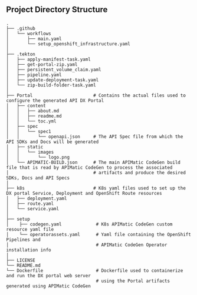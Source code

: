 ## Project Directory Structure

    .
    ├── .github
    │   └── workflows
    │       ├── main.yaml
    │       └── setup_openshift_infrastructure.yaml
    │
    ├── .tekton
    │   ├── apply-manifest-task.yaml 
    │   ├── get-portal-zip.yaml
    │   ├── persistent_volume_claim.yaml
    │   ├── pipeline.yaml 
    │   ├── update-deployment-task.yaml
    │   └── zip-build-folder-task.yaml
    │
    ├── Portal                       # Contains the actual files used to configure the generated API DX Portal  
    │   ├── content
    │   │   ├── about.md 
    │   │   ├── readme.md
    │   │   └── toc.yml
    │   ├── spec
    │   │   └── spec1
    │   │       └── openapi.json     # The API Spec file from which the API SDKs and Docs will be generated
    │   ├── static
    │   │   └── images
    │   │       └── logo.png   
    │   └── APIMATIC-BUILD.json      # The main APIMatic CodeGen build file that is read by APIMatic CodeGen to process the associated
    │                                # artifacts and produce the desired SDKs, Docs and API Specs
    │
    ├── k8s                          # K8s yaml files used to set up the DX portal Service, Deployment and OpenShift Route resources
    │   ├── deployment.yaml 
    │   ├── route.yaml
    │   └── service.yaml 
    │
    ├── setup                   
    │    ├── codegen.yaml             # K8s APIMatic CodeGen custom resource yaml file
    │    └── operatorassets.yaml      # Yaml file containing the OpenShift Pipelines and 
    │                                 # APIMatic CodeGen Operator installation info
    │
    ├── LICENSE
    └── README.md
    └── Dockerfile                    # Dockerfile used to containerize and run the DX portal web server 
                                      # using the Portal artifacts generated using APIMatic CodeGen
